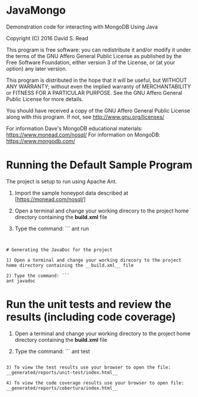 # JavaMongo

Demonstration code for interacting with MongoDB Using Java

Copyright (C) 2016 David S. Read

This program is free software: you can redistribute it and/or modify it under
the terms of the GNU Affero General Public License as published by the Free
Software Foundation, either version 3 of the License, or (at your option) any
later version.

This program is distributed in the hope that it will be useful, but WITHOUT
ANY WARRANTY; without even the implied warranty of MERCHANTABILITY or FITNESS
FOR A PARTICULAR PURPOSE. See the GNU Affero General Public License for more
details.

You should have received a copy of the GNU Affero General Public License
along with this program. If not, see http://www.gnu.org/licenses/

For information Dave's MongoDB educational materials: https://www.monead.com/nosql/
For information on MongoDB: https://www.mongodb.com/


# Running the Default Sample Program

The project is setup to run using Apache Ant.

1) Import the sample honeypot data described at [https://monead.com/nosql/]

2) Open a terminal and change your working direcory to the project home directory containing the __build.xml__ file

3) Type the command: ```
ant run
```


# Generating the JavaDoc for the project

1) Open a terminal and change your working direcory to the project home directory containing the __build.xml__ file

2) Type the command: ```
ant javadoc
```


# Run the unit tests and review the results (including code coverage)

1) Open a terminal and change your working directory to the project home directory containing the __build.xml__ file

2) Type the command: ```
ant test
```

3) To view the test results use your browser to open the file: __generated/reports/unit-test/index.html__

4) To view the code coverage results use your browser to open file: __generated/reports/cobertura/index.html__

